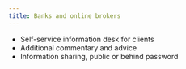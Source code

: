 ```yaml
---
title: Banks and online brokers
---
```


* Self-service information desk for clients
* Additional commentary and advice
* Information sharing, public or behind password